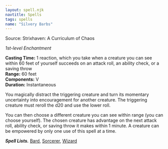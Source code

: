 ```yaml
---
layout: spell.njk
navtitle: Spells
tags: spells
name: "Silvery Barbs"
---
```

Source: Strixhaven: A Curriculum of Chaos

_1st-level Enchantment_

**Casting Time:** 1 reaction, which you take when a creature you can see within 60 feet of yourself succeeds on an attack roll, an ability check, or a saving throw  
**Range:** 60 feet  
**Components:** V  
**Duration:** Instantaneous

You magically distract the triggering creature and turn its momentary uncertainty into encouragement for another creature. The triggering creature must reroll the d20 and use the lower roll.

You can then choose a different creature you can see within range (you can choose yourself). The chosen creature has advantage on the next attack roll, ability check, or saving throw it makes within 1 minute. A creature can be empowered by only one use of this spell at a time.

**_Spell Lists._** [Bard](http://dnd5e.wikidot.com/spells:bard), [Sorcerer](http://dnd5e.wikidot.com/spells:sorcerer), [Wizard](http://dnd5e.wikidot.com/spells:wizard)